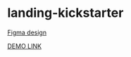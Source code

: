 # landing-kickstarter

[Figma design](<https://www.figma.com/file/Ujp7bCFuvuJlkn8TSbQPSZ/%E2%84%9611-(kickstarter)?node-id=19655%3A33>)

[DEMO LINK](https://vbuldenko.github.io/Kickstarter/)
